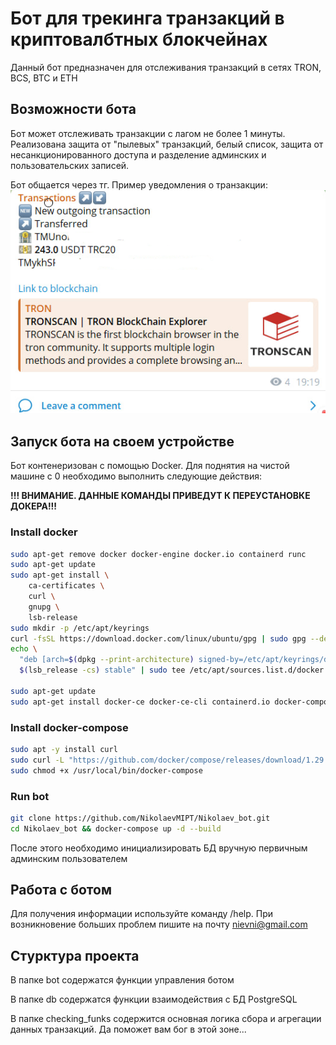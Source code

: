 # Бот для трекинга транзакций в криптовалбтных блокчейнах
Данный бот предназначен для отслеживания транзакций в сетях TRON, BCS, BTC и ETH
## Возможности бота
Бот может отслеживать транзакции с лагом не более 1 минуты. Реализована защита от "пылевых" транзакций, белый список, 
защита от несанкционированного доступа и разделение админских 
и пользовательских записей.

Бот общается через тг. Пример уведомления о транзакции:
![img.png](img.png)

## Запуск бота на своем устройстве
Бот контенеризован с помощью Docker. Для поднятия на чистой машине с 0 необходимо выполнить следующие действия:

<b>!!! ВНИМАНИЕ. ДАННЫЕ КОМАНДЫ ПРИВЕДУТ К ПЕРЕУCТАНОВКЕ ДОКЕРА!!!</b>

### Install docker

```bash
sudo apt-get remove docker docker-engine docker.io containerd runc
sudo apt-get update
sudo apt-get install \
    ca-certificates \
    curl \
    gnupg \
    lsb-release
sudo mkdir -p /etc/apt/keyrings
curl -fsSL https://download.docker.com/linux/ubuntu/gpg | sudo gpg --dearmor -o /etc/apt/keyrings/docker.gpg
echo \
  "deb [arch=$(dpkg --print-architecture) signed-by=/etc/apt/keyrings/docker.gpg] https://download.docker.com/linux/ubuntu \
  $(lsb_release -cs) stable" | sudo tee /etc/apt/sources.list.d/docker.list > /dev/null

sudo apt-get update
sudo apt-get install docker-ce docker-ce-cli containerd.io docker-compose-plugin
```


### Install docker-compose 

```bash
sudo apt -y install curl
sudo curl -L "https://github.com/docker/compose/releases/download/1.29.2/docker-compose-$(uname -s)-$(uname -m)" -o /usr/local/bin/docker-compose
sudo chmod +x /usr/local/bin/docker-compose
```

### Run bot
```bash
git clone https://github.com/NikolaevMIPT/Nikolaev_bot.git
cd Nikolaev_bot && docker-compose up -d --build
```

После этого необходимо инициализировать БД вручную первичным админским пользователем

## Работа с ботом
Для получения информации используйте команду /help. При возникновение больших проблем пишите на почту nievni@gmail.com

## Стурктура проекта

В папке bot содержатся функции управления ботом

В папке db содержатся функции взаимодействия с БД PostgreSQL

В папке checking_funks содержится основная логика сбора и агрегации данных транзакций. Да поможет вам бог в этой зоне...